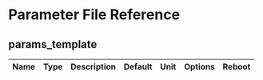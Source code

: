 # Parameter File Reference

## params_template

Name | Type | Description | Default | Unit | Options | Reboot
--- | --- | --- | ---:| --- | --- | ---

